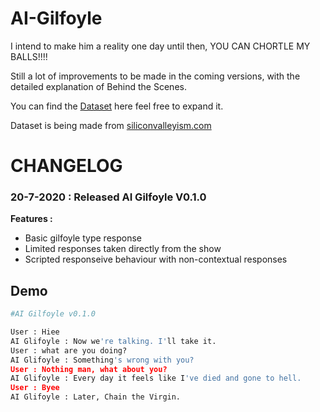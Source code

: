 # AI-Gilfoyle
I intend to make him a reality one day until then, YOU CAN CHORTLE MY BALLS!!!!

Still a lot of improvements to be made in the coming versions, with the detailed explanation of Behind the Scenes.

You can find the [Dataset](https://github.com/Pikachuxxxx/AI-Gilfoyle/blob/master/intents.json) here feel free to expand it.

Dataset is being made from [siliconvalleyism.com](http://siliconvalleyism.com/silicon-valley-gilfoyle-quotes.php)

# CHANGELOG

### 20-7-2020 : Released AI Gilfoyle V0.1.0
**Features :**
- Basic gilfoyle type response
- Limited responses taken directly from the show
- Scripted responseive behaviour with non-contextual responses


## Demo
```python
#AI Gilfoyle v0.1.0

User : Hiee
AI Glifoyle : Now we're talking. I'll take it.
User : what are you doing?
AI Glifoyle : Something's wrong with you?
User : Nothing man, what about you?
AI Glifoyle : Every day it feels like I've died and gone to hell.
User : Byee
AI Glifoyle : Later, Chain the Virgin.
```
